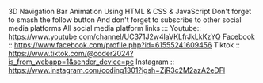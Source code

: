 3D Navigation Bar Animation Using HTML & CSS & JavaScript
Don't forget to smash the follow button 
And don't forget to subscribe to other social media platforms
All social media platform links :::
Youtube:: https://www.youtube.com/channel/UC371J2w4laVKLfrJkLkKzYQ
Facebook :: https://www.facebook.com/profile.php?id=61555241609456
Tiktok :: https://www.tiktok.com/@coder2024?is_from_webapp=1&sender_device=pc
Instagram :: https://www.instagram.com/coding1301?igsh=ZjR3c2M2azA2eDFl
